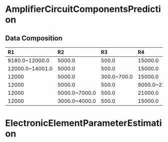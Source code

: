 # AmplifierCircuitComponentsPrediction
## Data Composition
| R1 | R2 | R3 | R4 | C1 | C2 | Count |
|:-------|:-------|:-------|:-------|:-------|:-------|:-------|
| 9180.0~12000.0 | 5000.0 | 500.0 | 15000.0 | 0.0001 | 0.0001 | 1880 |
| 12000.0~14001.0 | 5000.0 | 500.0 | 15000.0 | 0.0001 | 0.0001 | 1335 |
| 12000 | 5000.0 | 300.0~700.0 | 15000.0 | 0.0001 | 0.0001 | 201 |
| 12000 | 5000.0 | 500.0 | 9000.0~21000.0 | 0.0001 | 0.0001 | 201 |
| 12000 | 5000.0~7000.0 | 500.0 | 21000.0 | 0.0001 | 0.0001 | 150 |
| 12000 | 3000.0~4000.0 | 500.0 | 15000.0 | 0.0001 | 0.0001 | 50 |

# ElectronicElementParameterEstimation
